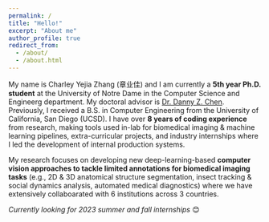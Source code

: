 ```yaml
---
permalink: /
title: "Hello!"
excerpt: "About me"
author_profile: true
redirect_from: 
  - /about/
  - /about.html
---
```



My name is Charley Yejia Zhang (章业佳) and I am currently a **5th year Ph.D. student** at the University of Notre Dame in the Computer Science and Engineerg department. 
My doctoral advisor is [Dr. Danny Z. Chen](https://engineering.nd.edu/faculty/danny-chen/).
Previously, I received a B.S. in Computer Engineering from the University of California, San Diego (UCSD). 
I have over **8 years of coding experience** from research, making tools used in-lab for biomedical imaging & machine learning pipelines, extra-curricular projects, and industry internships where I led the development of internal production systems. 

My research focuses on developing new deep-learning-based **computer vision approaches to tackle limited annotations for biomedical imaging tasks** (e.g., 2D & 3D anatomical structure segmentation, insect tracking & social dynamics analysis, automated medical diagnostics) where we have extensively collaboarated with 6 institutions across 3 countries.  



*Currently looking for 2023 summer and fall internships* 😊  




